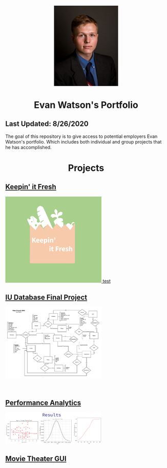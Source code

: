 <div align="center">

<img src="Resources/Images/headshot.png" alt="results" width="200" height="auto"/> </a>

# Evan Watson's Portfolio

</div>

## Last Updated: 8/26/2020
The goal of this repository is to give access to potential employers Evan Watson's portfolio. Which includes both individual and group projects that he has accomplished.

# <div align="center"> Projects </div>

## <a href="https://github.com/evanwatson98/portfolio/tree/master/Capstone"> Keepin' it Fresh

<img src="Resources/Images/whitelogo.jpg" alt="results" width="300" height="auto"/> test </a>

## <a href="https://github.com/evanwatson98/portfolio/tree/master/Database/Information%20Representation%20Final%20Project"> IU Database Final Project

<img src="Resources/Images/IS_Final_Project_ERD.jpeg" alt="results" width="300" height="auto"/> </a>

<br>

## <a href="https://github.com/evanwatson98/portfolio/tree/master/Performance%20Analytics"> Performance Analytics 

<img src="Resources/Images/results.png" alt="results" width="300" height="auto"/> </a>

## <a href="https://github.com/evanwatson98/portfolio/tree/master/Performance%20Analytics"> Movie Theater GUI </a>
